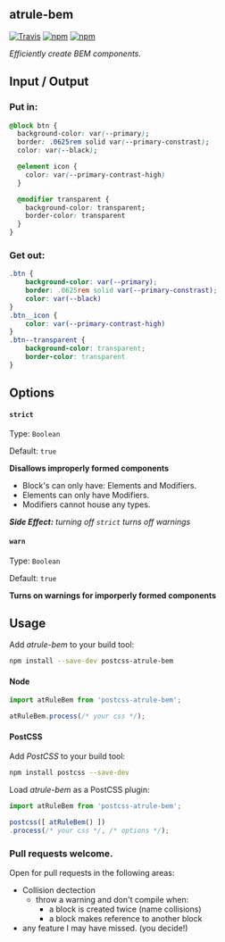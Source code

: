 atrule-bem
---
[![Travis](https://img.shields.io/travis/tbremer/postcss-atrule-bem.svg?maxAge=2592000?style=flat-square)](https://travis-ci.org/tbremer/postcss-atrule-bem)
[![npm](https://img.shields.io/npm/v/postcss-atrule-bem.svg?maxAge=2592000?style=flat-square)](https://www.npmjs.com/package/postcss-atrule-bem)
[![npm](https://img.shields.io/npm/l/postcss-atrule-bem.svg?maxAge=2592000?style=flat-square)](https://github.com/tbremer/postcss-atrule-bem/blob/master/LICENSE)

_Efficiently create BEM components._

## Input / Output
### Put in:
```css
@block btn {
  background-color: var(--primary);
  border: .0625rem solid var(--primary-constrast);
  color: var(--black);

  @element icon {
    color: var(--primary-contrast-high)
  }

  @modifier transparent {
    background-color: transparent;
    border-color: transparent
  }
}
```

### Get out:
```css
.btn {
    background-color: var(--primary);
    border: .0625rem solid var(--primary-constrast);
    color: var(--black)
}
.btn__icon {
    color: var(--primary-contrast-high)
}
.btn--transparent {
    background-color: transparent;
    border-color: transparent
}
```

## Options

#### `strict`

Type: `Boolean`

Default: `true`

**Disallows improperly formed components**
- Block's can only have: Elements and Modifiers.
- Elements can only have Modifiers.
- Modifiers cannot house any types.

***Side Effect:** turning off `strict` turns off warnings*

#### `warn`

Type: `Boolean`

Default: `true`

**Turns on warnings for imporperly formed components**


## Usage

Add *atrule-bem* to your build tool:

```bash
npm install --save-dev postcss-atrule-bem
```

#### Node

```js
import atRuleBem from 'postcss-atrule-bem';

atRuleBem.process(/* your css */);
```

#### PostCSS

Add *PostCSS* to your build tool:

```bash
npm install postcss --save-dev
```

Load *atrule-bem* as a PostCSS plugin:

```js
import atRuleBem from 'postcss-atrule-bem';

postcss([ atRuleBem() ])
.process(/* your css */, /* options */);
```

### Pull requests welcome.

Open for pull requests in the following areas:

- Collision dectection
  - throw a warning and don't compile when:
    - a block is created twice (name collisions)
    - a block makes reference to another block
- any feature I may have missed. (you decide!)
